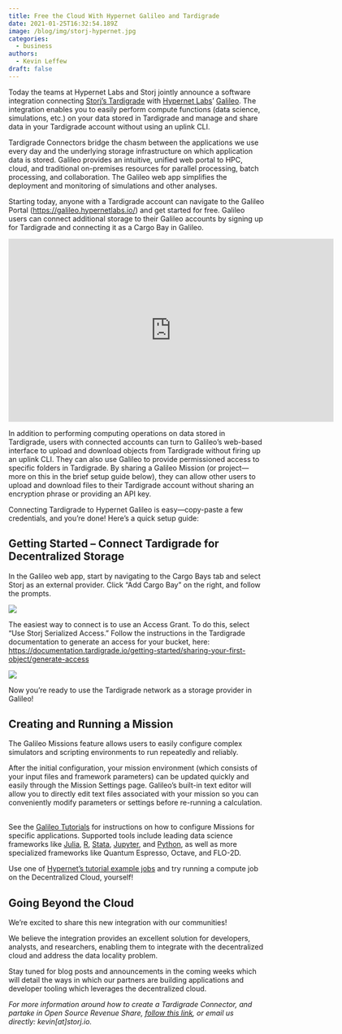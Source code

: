 ```yaml
---
title: Free the Cloud With Hypernet Galileo and Tardigrade
date: 2021-01-25T16:32:54.189Z
image: /blog/img/storj-hypernet.jpg
categories:
  - business
authors:
  - Kevin Leffew
draft: false
---
```

Today the teams at Hypernet Labs and Storj jointly announce a software integration connecting [Storj’s Tardigrade](https://tardigrade.io/) with [Hypernet Labs](https://hypernetlabs.io/galileo/)’ [Galileo](https://hypernetlabs.io/galileo/). The integration enables you to easily perform compute functions (data science, simulations, etc.) on your data stored in Tardigrade and manage and share data in your Tardigrade account without using an uplink CLI. 

Tardigrade Connectors bridge the chasm between the applications we use every day and the underlying storage infrastructure on which application data is stored. Galileo provides an intuitive, unified web portal to HPC, cloud, and traditional on-premises resources for parallel processing, batch processing, and collaboration. The Galileo web app simplifies the deployment and monitoring of simulations and other analyses. 

Starting today, anyone with a Tardigrade account can navigate to the Galileo Portal (<https://galileo.hypernetlabs.io/>) and get started for free. Galileo users can connect additional storage to their Galileo accounts by signing up for Tardigrade and connecting it as a Cargo Bay in Galileo.

<iframe title="vimeo-player" src="https://player.vimeo.com/video/503583379" width="640" height="360" frameborder="0" allowfullscreen></iframe>

In addition to performing computing operations on data stored in Tardigrade, users with connected accounts can turn to Galileo’s web-based interface to upload and download objects from Tardigrade without firing up an uplink CLI. They can also use Galileo to provide permissioned access to specific folders in Tardigrade. By sharing a Galileo Mission (or project—more on this in the brief setup guide below), they can allow other users to upload and download files to their Tardigrade account without sharing an encryption phrase or providing an API key.   

Connecting Tardigrade to Hypernet Galileo is easy—copy-paste a few credentials, and you’re done! Here’s a quick setup guide:

## Getting Started – Connect Tardigrade for Decentralized Storage

In the Galileo web app, start by navigating to the Cargo Bays tab and select Storj as an external provider. Click “Add Cargo Bay” on the right, and follow the prompts.

![](/blog/img/hypernet2.png)

The easiest way to connect is to use an Access Grant. To do this, select “Use Storj Serialized Access.” Follow the instructions in the Tardigrade documentation to generate an access for your bucket, here: <https://documentation.tardigrade.io/getting-started/sharing-your-first-object/generate-access>

![](/blog/img/hypernet3.png)

Now you’re ready to use the Tardigrade network as a storage provider in Galileo!

## Creating and Running a Mission

The Galileo Missions feature allows users to easily configure complex simulators and scripting environments to run repeatedly and reliably.

After the initial configuration, your mission environment (which consists of your input files and framework parameters) can be updated quickly and easily through the Mission Settings page. Galileo’s built-in text editor will allow you to directly edit text files associated with your mission so you can conveniently modify parameters or settings before re-running a calculation.  

See the [Galileo Tutorials](https://hypernetlabs.io/galileo/tutorials/#tutorials) for instructions on how to configure Missions for specific applications. Supported tools include leading data science frameworks like [Julia](https://hypernetlabs.io/galileo/tutorials/tutorial-julia/), [R](https://hypernetlabs.io/galileo/tutorials/tutorial-r/), [Stata](https://hypernetlabs.io/galileo/tutorials/tutorial-stata/), [Jupyter](https://hypernetlabs.io/galileo/tutorials/tutorial-jupyter/), and [Python](https://hypernetlabs.io/galileo/tutorials/tutorial-python/), as well as more specialized frameworks like Quantum Espresso, Octave, and FLO-2D.

Use one of [Hypernet’s tutorial example jobs](https://github.com/GoHypernet/Galileo-examples/) and try running a compute job on the Decentralized Cloud, yourself!

## Going Beyond the Cloud

We’re excited to share this new integration with our communities! 

We believe the integration provides an excellent solution for developers, analysts, and researchers, enabling them to integrate with the decentralized cloud and address the data locality problem.

Stay tuned for blog posts and announcements in the coming weeks which will detail the ways in which our partners are building applications and developer tooling which leverages the decentralized cloud.

*For more information around how to create a Tardigrade Connector, and partake in Open Source Revenue Share, [follow this link](https://tardigrade.io/partner/), or email us directly: kevin\[at]storj.io.*
